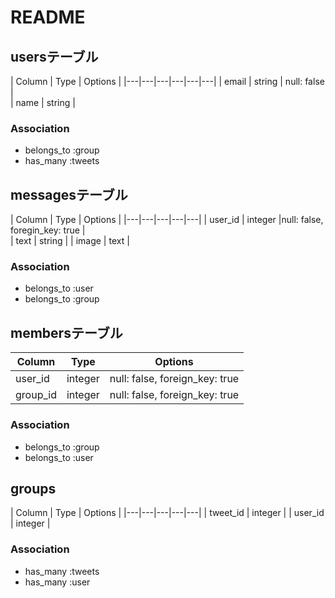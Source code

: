 # README

## usersテーブル

| Column  | Type  | Options  |
|---|---|---|---|---|---|
| email  | string  | null: false  |  
| name  | string  | 

### Association
- belongs_to :group
- has_many :tweets

## messagesテーブル

| Column  | Type  | Options  |
|---|---|---|---|---|
| user_id | integer |null: false, foregin_key: true   |  
|  text  |  string |
| image | text  |    

### Association
- belongs_to :user
- belongs_to :group

## membersテーブル

|Column|Type|Options|
|------|----|-------|
|user_id|integer|null: false, foreign_key: true|
|group_id|integer|null: false, foreign_key: true|

### Association
- belongs_to :group
- belongs_to :user

## groups

| Column  | Type  | Options  |
|---|---|---|---|---|
| tweet_id  | integer  |
| user_id  | integer  |

### Association
- has_many :tweets
- has_many :user




